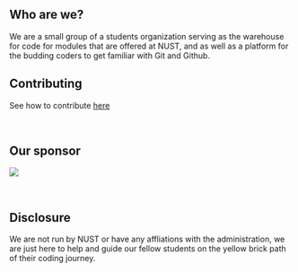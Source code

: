 ## Who are we?
We are a small group of a students organization serving as the warehouse for code for modules that are offered at NUST, and as well as a platform for the budding coders to get familiar with Git and Github.

## Contributing
See how to contribute [here](https://github.com/Nustree/READ-ME-FIRST/blob/main/Contributing.md)

<br/>

## Our sponsor
[<img src="https://avatars.githubusercontent.com/u/72754587?s=200&v=4"></img>](https://github.com/BitPirates)


<br/>

## Disclosure
We are not run by NUST or have any affliations with the administration, we are just here to help and guide our fellow students on the yellow brick path of their coding journey.
